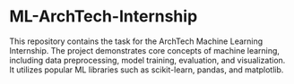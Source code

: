 # ML-ArchTech-Internship
This repository contains the task for the ArchTech Machine Learning Internship. The project demonstrates core concepts of machine learning, including data preprocessing, model training, evaluation, and visualization. It utilizes popular ML libraries such as scikit-learn, pandas, and matplotlib.
